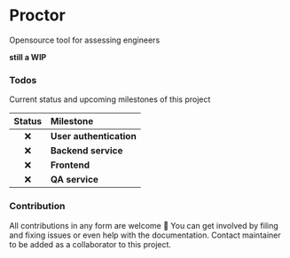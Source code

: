 # Proctor
Opensource tool for assessing engineers

**still a WIP**

### Todos
Current status and upcoming milestones of this project

| Status | Milestone |
| :---: | :--- |
| :x: | **User authentication** | 
| :x: | **Backend service** |
| :x: | **Frontend** |
| :x: | **QA service** |

### Contribution
All contributions in any form are welcome :tada: You can get involved by filing and fixing issues or even help with the documentation. Contact maintainer to be added as a collaborator to this project.
